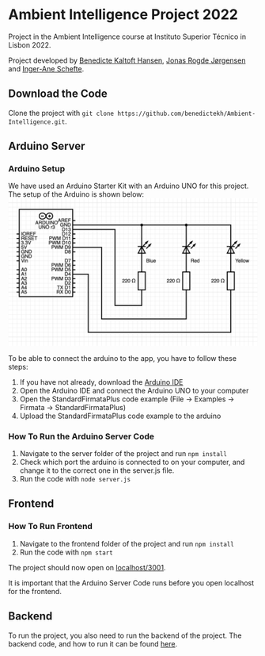 # Ambient Intelligence Project 2022
Project in the Ambient Intelligence course at Instituto Superior Técnico in Lisbon 2022.

Project developed by [Benedicte Kaltoft Hansen](https://github.com/benedictekh), [Jonas Rogde Jørgensen](https://github.com/jonasrj97) and [Inger-Ane Schefte](https://github.com/ingeraness).

## Download the Code
Clone the project with `git clone https://github.com/benedictekh/Ambient-Intelligence.git`.

## Arduino Server
### Arduino Setup
We have used an Arduino Starter Kit with an Arduino UNO for this project. The setup of the Arduino is shown below:
![Arduino setup](arduino.png)

To be able to connect the arduino to the app, you have to follow these steps:
1. If you have not already, download the [Arduino IDE](https://www.arduino.cc/en/software)
2. Open the Arduino IDE and connect the Arduino UNO to your computer
4. Open the StandardFirmataPlus code example (File -> Examples -> Firmata -> StandardFirmataPlus)
5. Upload the StandardFirmataPlus code example to the arduino

### How To Run the Arduino Server Code
1. Navigate to the server folder of the project and run `npm install`
2. Check which port the arduino is connected to on your computer, and change it to the correct one in the server.js file.
3. Run the code with `node server.js`

## Frontend
### How To Run Frontend
1. Navigate to the frontend folder of the project and run `npm install`
2. Run the code with `npm start`

The project should now open on [localhost/3001](http://localhost:3001/).

It is important that the Arduino Server Code runs before you open localhost for the frontend.

## Backend
To run the project, you also need to run the backend of the project. The backend code, and how to run it can be found [here](https://github.com/ingeraness/ambient-intelligence-backend).

